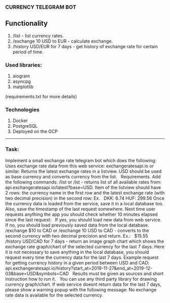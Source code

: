 ### CURRENCY TELEGRAM BOT

## Functionality
1. /list - list currency rates.
2. /exchange 10 USD to EUR - calculate exchange.
3. /history USD/EUR for 7 days - get history of exchange rate for certain period of time.

### Used libraries:
1. aiogram
2. asyncpg
3. matplotlib

(requirements.txt for more details)

### Technologies
1. Docker
2. PostgreSQL
3. Deployed on the GCP

***
### Task:
Implement a small exchange rate telegram bot which does the following: Uses exchange rate data from this web service: exchangeratesapi.io or similar. Returns the latest exchange rates in a listview. USD should be used as base currency and converts currency from the list.
 
Requirements.
Add the following commands: /list or /lst - returns list of all available rates from: api.exchangeratesapi.io/latest?base=USD. Item of the listview should have 2 rows: the currency name in the first row and the latest exchange rate (with two decimal precision) in the second row: Ex.
 
DKK: 6.74
HUF: 299.56
Once the currency data is loaded from the service, save it in a local database too. Also, save the timestamp of the last request somewhere. Next time user requests anything the app you should check whether 10 minutes elapsed since the last request:
 
If yes, you should load new data from web service.
If no, you should load previously saved data from the local database.
/exchange $10 to CAD or /exchange 10 USD to CAD - converts to the second currency with two decimal precision and return. Ex.:
 
$15.55
/history USD/CAD for 7 days - return an image graph chart which shows the exchange rate graph/chart of the selected currency for the last 7 days. Here it is not necessary to save anything in the local database, you should request every time the currency data for the last 7 days. Example request for getting currency history in a given period between USD and CAD: api.exchangeratesapi.io/history?start_at=2019-11-27&end_at=2019-12-03&base=USD&symbols=CAD
 
Results must be given as sources and short instruction how to run it.
 
You can use any third party library for drawing currency graph/chart. If web service doesnt return data for the last 7 days, please show a warning popup with the following message: No exchange rate data is available for the selected currency.
